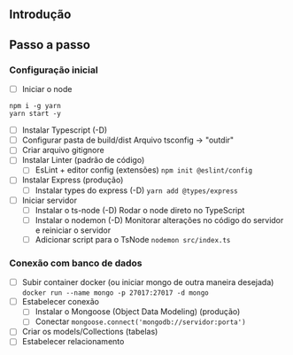 ## Introdução

## Passo a passo

### Configuração inicial
- [ ] Iniciar o node

```
npm i -g yarn
yarn start -y
```

- [ ] Instalar Typescript (-D)
- [ ] Configurar pasta de build/dist
  Arquivo tsconfig -> "outdir"
- [ ] Criar arquivo gitignore
- [ ] Instalar Linter (padrão de código)
  - [ ] EsLint + editor config (extensões)
  `npm init @eslint/config`
- [ ] Instalar Express (produção)
  - [ ] Instalar types do express (-D)
  `yarn add @types/express`
- [ ] Iniciar servidor
  - [ ] Instalar o ts-node (-D)
    Rodar o node direto no TypeScript
  - [ ] Instalar o nodemon (-D)
    Monitorar alterações no código do servidor e reiniciar o servidor
  - [ ] Adicionar script para o TsNode
    `nodemon src/index.ts`

### Conexão com banco de dados

- [ ] Subir container docker (ou iniciar mongo de outra maneira desejada)
  `docker run --name mongo -p 27017:27017 -d mongo`
- [ ] Estabelecer conexão
  - [ ] Instalar o Mongoose (Object Data Modeling) (produção)
  - [ ] Conectar
  `mongoose.connect('mongodb://servidor:porta')`
- [ ] Criar os models/Collections (tabelas)
- [ ] Estabelecer relacionamento
